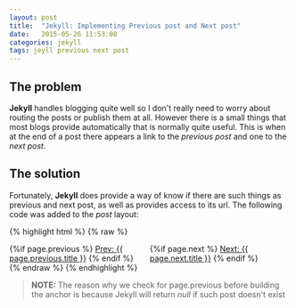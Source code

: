 ```yaml
---
layout: post
title:  "Jekyll: Implementing Previous post and Next post"
date:   2015-05-26 11:53:00
categories: jekyll
tags: jeyll previous next post
---
```

## The problem

**Jekyll** handles blogging quite well so I don't really need to worry about routing the posts or publish them at all. However there is a small things that most blogs provide automatically that is normally quite useful. This is when at the end of a post there appears a link to the _previous post_ and one to the _next post_. <!--more-->

## The solution

Fortunately, **Jekyll** does provide a way of know if there are such things as previous and next post, as well as provides access to its url. The following code was added to the _post_ layout:

{% highlight html %}
{% raw %}
<div class="post">
  <div id="previousPost" style="float:left;width:50%;">
    {%if page.previous %}
      <a href="{{ site.url }}{{ site.baseurl }}{{ page.previous.url }}">Prev: {{ page.previous.title }}</a>
    {% endif %}
  </div>
  <div id="nextPost" style="float:right;width:50%;">
    {%if page.next %}
      <a href="{{ site.url }}{{ site.baseurl }}{{ page.next.url }}">Next: {{ page.next.title }}</a>
    {% endif %}
  </div>
</div>
{% endraw %}
{% endhighlight %}

>**NOTE:** The reason why we check for page.previous before building the anchor is because Jekyll will return _null_ if such post doesn't exist

